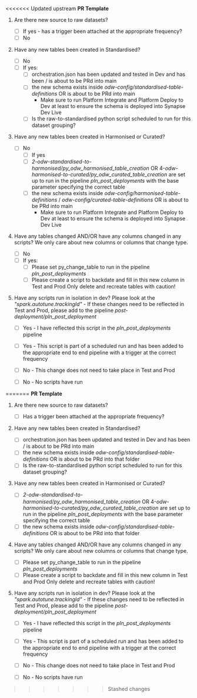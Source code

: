<<<<<<< Updated upstream
**PR Template**

 1. Are there new source to raw datasets?
	
	 - [ ] If yes - has a trigger been attached at the appropriate frequency?
  	 - [ ] No

 2. Have any new tables been created in Standardised?

  	- [ ] No
   	- [ ] If yes:
		- [ ] orchestration.json has been updated and tested in Dev and has been / is about to be PRd into main
		- [ ] the new schema exists inside *odw-config/standardised-table-definitions* OR is about to be PRd into main
			- Make sure to run Platform Integrate and Platform Deploy to Dev at least to ensure the schema is deployed into Synapse Dev Live 
		- [ ] Is the raw-to-standardised python script scheduled to run for this dataset grouping?
 3. Have any new tables been created in Harmonised or Curated?

   	 - [ ] No
     	 - [ ] If yes
	 	- [ ]  *2-odw-standardised-to-harmonised/py_odw_harmonised_table_creation* OR 4-*odw-harmonised-to-curated/py_odw_curated_table_creation* are set up to run in the pipeline *pln_post_deployments* with the base parameter specifying the correct table
		- [ ] the new schema exists inside *odw-config/harmonised-table-definitions* / *odw-config/curated-table-definitions* OR is about to be PRd into main
			- Make sure to run Platform Integrate and Platform Deploy to Dev at least to ensure the schema is deployed into Synapse Dev Live 
 4. Have any tables changed AND/OR have any columns changed in any scripts?
We only care about new columns or columns that change type.
	- [ ] No
 	- [ ] If yes:
		- [ ] Please set py_change_table to run in the pipeline *pln_post_deployments*
		- [ ] Please create a script to backdate and fill in this new column in Test and Prod
			Only delete and recreate tables with caution!
 4. Have any scripts run in isolation in dev? Please look at the *"spark.autotune.trackingId"*
		- If these changes need to be reflected in Test and Prod, please add to the pipeline *post-			deployment/pln_post_deployment*
	- [ ] Yes - I have reflected this script in the *pln_post_deployments* pipeline
	- [ ] Yes - This script is part of a scheduled run and has been added to the appropriate end to end pipeline with a trigger at the correct frequency
	- [ ] No - This change does not need to take place in Test and Prod
	- [ ] No - No scripts have run 
	
 
=======
**PR Template**

 1. Are there new source to raw datasets?
	
	 - [ ] Has a trigger been attached at the appropriate frequency?

 2. Have any new tables been created in Standardised?
 
	- [ ] orchestration.json has been updated and tested in Dev and has been / is about to be PRd into main
	- [ ] the new schema exists inside *odw-config/standardised-table-definitions* OR is about to be PRd into that folder 
	- [ ] Is the raw-to-standardised python script scheduled to run for this dataset grouping?
 3. Have any new tables been created in Harmonised or Curated?
		 
	 - [ ]  *2-odw-standardised-to-harmonised/py_odw_harmonised_table_creation* OR 4-*odw-harmonised-to-curated/py_odw_curated_table_creation* are set up to run in the pipeline *pln_post_deployments* with the base parameter specifying the correct table
	- [ ] the new schema exists inside *odw-config/standardised-table-definitions* OR is about to be PRd into that folder 
 4. Have any tables changed AND/OR have any columns changed in any scripts?
We only care about new columns or columns that change type.

	- [ ] Please set py_change_table to run in the pipeline *pln_post_deployments*
	- [ ] Please create a script to backdate and fill in this new column in Test and Prod
	Only delete and recreate tables with caution!
 4. Have any scripts run in isolation in dev? Please look at the *"spark.autotune.trackingId"*
		- If these changes need to be reflected in Test and Prod, please add to the pipeline *post-			deployment/pln_post_deployment*
	- [ ] Yes - I have reflected this script in the *pln_post_deployments* pipeline
	- [ ] Yes - This script is part of a scheduled run and has been added to the appropriate end to end pipeline with a trigger at the correct frequency
	- [ ] No - This change does not need to take place in Test and Prod
	- [ ] No - No scripts have run 
	
 
>>>>>>> Stashed changes
